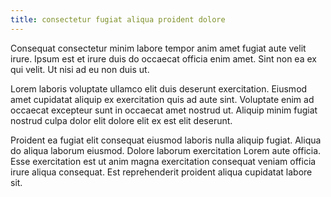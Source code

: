 ```yaml
---
title: consectetur fugiat aliqua proident dolore
---
```


Consequat consectetur minim labore tempor anim amet fugiat aute velit irure. Ipsum est et irure duis do occaecat officia enim amet. Sint non ea ex qui velit. Ut nisi ad eu non duis ut.

Lorem laboris voluptate ullamco elit duis deserunt exercitation. Eiusmod amet cupidatat aliquip ex exercitation quis ad aute sint. Voluptate enim ad occaecat excepteur sunt in occaecat amet nostrud ut. Aliquip minim fugiat nostrud culpa dolor elit dolore elit ex est elit deserunt.

Proident ea fugiat elit consequat eiusmod laboris nulla aliquip fugiat. Aliqua do aliqua laborum eiusmod. Dolore laborum exercitation Lorem aute officia. Esse exercitation est ut anim magna exercitation consequat veniam officia irure aliqua consequat. Est reprehenderit proident aliqua cupidatat labore sit.